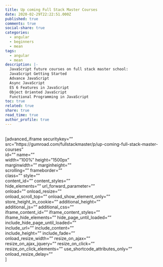 ```yaml
---
title: Up coming Full Stack Master Courses
date: 2020-02-29T22:22:51.000Z
published: true
comments: true
social-share: true
categories:
  - angular
  - beginners
  - mean
tags:
  - angular
  - mean
description: |-
  JavaScript future courses on full stack master school: 
  JavaScript Getting Started
  Advance JavaScript
  Async JavaScript
  ES 6 Features in JavaScript
  Object Oriented JavaScript
  Functional Programming in JavaScript
toc: true
related: true
share: true
read_time: true
author_profile: true
---
```


<p><!-- wp:html --><br />
[advanced_iframe securitykey=”” src=”https://gumroad.com/fullstackmaster/p/up-coming-full-stack-master-courses”<br />
id=”” name=””<br />
width=”100%” height=”1500px”<br />
marginwidth=”” marginheight=””<br />
scrolling=”” frameborder=””<br />
class=”” style=””<br />
content_id=”” content_styles=””<br />
hide_elements=”” url_forward_parameter=””<br />
onload=”” onload_resize=””<br />
onload_scroll_top=”” onload_show_element_only=””<br />
store_height_in_cookie=”” additional_height=””<br />
additional_js=”” additional_css=””<br />
iframe_content_id=”” iframe_content_styles=””<br />
iframe_hide_elements=”” hide_page_until_loaded=””<br />
include_hide_page_until_loaded=””<br />
include_url=”” include_content=””<br />
include_height=”” include_fade=””<br />
onload_resize_width=”” resize_on_ajax=””<br />
resize_on_ajax_jquery=”” resize_on_click=””<br />
resize_on_click_elements=”” use_shortcode_attributes_only=””<br />
onload_resize_delay=””<br />
]<br />
<!-- /wp:html --></p>
